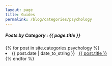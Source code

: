 ```yaml
---
layout: page
title: Guides
permalink: /blog/categories/psychology
---
```

 
<h5> Posts by Category : {{ page.title }} </h5>

<div class="card">
{% for post in site.categories.psychology %}
 <li class="category-posts"><span>{{ post.date | date_to_string }}</span> &nbsp; <a href="{{ post.url }}">{{ post.title }}</a></li>
{% endfor %}
</div>